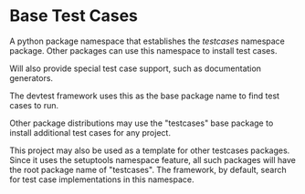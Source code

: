 Base Test Cases
===============

A python package namespace that establishes the *testcases* namespace package.
Other packages can use this namespace to install test cases.

Will also provide special test case support, such as documentation generators.

The devtest framework uses this as the base package name to find test cases
to run.

Other package distributions may use the "testcases" base package to install
additional test cases for any project.

This project may also be used as a template for other testcases packages. Since
it uses the setuptools namespace feature, all such packages will have the root
package name of "testcases". The framework, by default, search for test case
implementations in this namespace.
